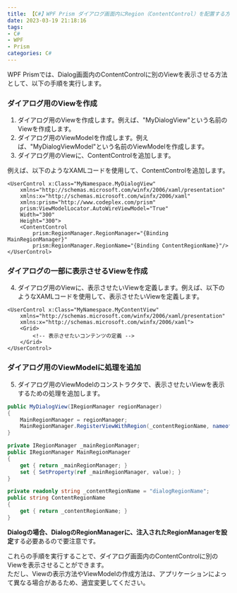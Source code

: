 ```yaml
---
title: 【C#】WPF Prism ダイアログ画面内にRegion（ContentControl）を配置する方法
date: 2023-03-19 21:18:16
tags:
- C#
- WPF
- Prism
categories: C#
---
```


WPF Prismでは、Dialog画面内のContentControlに別のViewを表示させる方法として、以下の手順を実行します。

### ダイアログ用のViewを作成

1. ダイアログ用のViewを作成します。例えば、"MyDialogView"という名前のViewを作成します。
2. ダイアログ用のViewModelを作成します。例えば、"MyDialogViewModel"という名前のViewModelを作成します。
3. ダイアログ用のViewに、ContentControlを追加します。

例えば、以下のようなXAMLコードを使用して、ContentControlを追加します。

```xaml
<UserControl x:Class="MyNamespace.MyDialogView"
    xmlns="http://schemas.microsoft.com/winfx/2006/xaml/presentation"
    xmlns:x="http://schemas.microsoft.com/winfx/2006/xaml"
    xmlns:prism="http://www.codeplex.com/prism"
    prism:ViewModelLocator.AutoWireViewModel="True"
    Width="300"
    Height="300">    
    <ContentControl 
        prism:RegionManager.RegionManager="{Binding MainRegionManager}" 
        prism:RegionManager.RegionName="{Binding ContentRegionName}"/>
</UserControl>
```

### ダイアログの一部に表示させるViewを作成

4. ダイアログ用のViewに、表示させたいViewを定義します。例えば、以下のようなXAMLコードを使用して、表示させたいViewを定義します。

```xaml
<UserControl x:Class="MyNamespace.MyContentView"
    xmlns="http://schemas.microsoft.com/winfx/2006/xaml/presentation"
    xmlns:x="http://schemas.microsoft.com/winfx/2006/xaml">
    <Grid>
        <!-- 表示させたいコンテンツの定義 -->
    </Grid>
</UserControl>
```

### ダイアログ用のViewModelに処理を追加

5. ダイアログ用のViewModelのコンストラクタで、表示させたいViewを表示するための処理を追加します。

```cs
public MyDialogView(IRegionManager regionManager)
{
    MainRegionManager = regionManager;  
    MainRegionManager.RegisterViewWithRegion(_contentRegionName, nameof(MyContentView));
}

private IRegionManager _mainRegionManager;
public IRegionManager MainRegionManager
{
    get { return _mainRegionManager; }
    set { SetProperty(ref _mainRegionManager, value); }
}

private readonly string _contentRegionName = "dialogRegionName";
public string ContentRegionName
{
    get { return _contentRegionName; }
}
```

**Dialogの場合、DialogのRegionManagerに、注入されたRegionManagerを設定**する必要あるので要注意です。

これらの手順を実行することで、ダイアログ画面内のContentControlに別のViewを表示させることができます。  
ただし、Viewの表示方法やViewModelの作成方法は、アプリケーションによって異なる場合があるため、適宜変更してください。